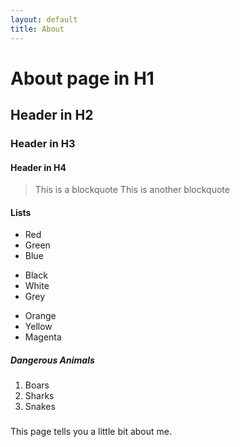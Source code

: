 ```yaml
---
layout: default
title: About
---
```

# About page in H1
## Header in H2
### Header in H3
#### Header in H4

> This is a blockquote
> This is another blockquote

#### Lists
* Red
* Green
* Blue

+ Black
+ White
+ Grey

- Orange
- Yellow
- Magenta

##### Dangerous Animals
1. Boars
2. Sharks
3. Snakes

###


This page tells you a little bit about me.